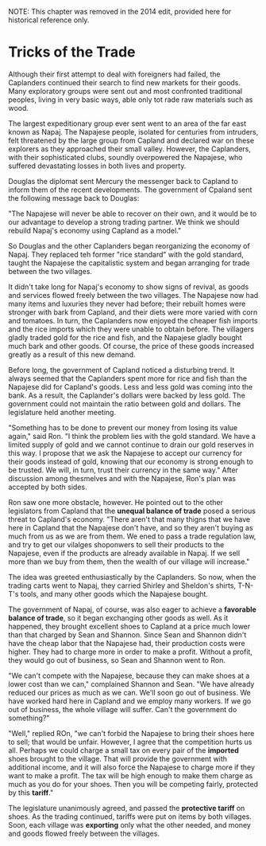 NOTE: This chapter was removed in the 2014 edit, provided here for historical reference only.

# Tricks of the Trade

Although their first attempt to deal with foreigners had failed, the Caplanders continued their search to find new markets for their goods.  Many exploratory groups were sent out and most confronted traditional peoples, living in very basic ways, able only tot rade raw materials such as wood.

The largest expeditionary group ever sent went to an area of the far east known as Napaj.  The Napajese people, isolated for centuries from intruders, felt threatened by the large group from Capland and declared war on these explorers as they approached their small valley.  However, the Caplanders, with their sophisticated clubs, soundly overpowered the Napajese, who suffered devastating losses in both lives and property.

Douglas the diplomat sent Mercury the messenger back to Capland to inform them of the recent developments.  The government of Cpaland sent the following message back to Douglas:

"The Napajese will never be able to recover on their own, and it would be to our advantage to develop a strong trading partner.  We think we should rebuild Napaj's economy using Capland as a model."

So Douglas and the other Caplanders began reorganizing the economy of Napaj.  They replaced teh former "rice standard" with the gold standard, taught the Napajese the capitalistic system and began arranging for trade between the two villages.

It didn't take long for Napaj's economy to show signs of revival, as goods and services flowed freely between the two villages.  The Napajese now had many items and luxuries they never had before; their rebuilt homes were stronger with bark from Capland, and their diets were more varied with corn and tomatoes.  In turn, the Caplanders now enjoyed the cheaper fish imports and the rice imports which they were unable to obtain before.  The villagers gladly traded gold for the rice and fish, and the Napajese gladly bought much bark and other goods.  Of course, the price of these goods increased greatly as a result of this new demand.

Before long, the government of Capland noticed a disturbing trend.  It always seemed that the Caplanders spent more for rice and fish than the Napajese did for Capland's goods.  Less and less gold was coming into the bank.  As a result, the Caplander's dollars were backed by less gold.  The government could not maintain the ratio between gold and dollars.  The legislature held another meeting.

"Something has to be done to prevent our money from losing its value again," said Ron.  "I think the problem lies with the gold standard.  We have a limited supply of gold and we cannot continue to drain our gold reserves in this way.  I propose that we ask the Napajese to accept our currency for their goods instead of gold, knowing that our economy is strong enough to be trusted.  We will, in turn, trust their currency in the same way."  After discussion among thesmelves and with the Napajese, Ron's plan was accepted by both sides.

Ron saw one more obstacle, however.  He pointed out to the other legislators from Capland that the **unequal balance of trade** posed a serious threat to Capland's economy.  "There aren't that many thigns that we have here in Capland that the Napajese don't have, and so they aren't buying as much from us as we are from them.  We ened to pass a trade regulation law, and try to get our vilalges shoponwers to sell their products to the Napajese, even if the products are already available in Napaj.  If we sell more than we buy from them, then the wealth of our village will increase."

The idea was greeted enthusiastically by the Caplanders.  So now, when the trading carts went to Napaj, they carried Shirley and Sheldon's shirts, T-N-T's tools, and many other goods which the Napajese bought.

The government of Napaj, of course, was also eager to achieve a **favorable balance of trade**, so it began exchanging other goods as well.  As it happened, they brought excellent shoes to Capland at a price much lower than that charged by Sean and Shannon.  Since Sean and Shannon didn't have the cheap labor that the Napajese had, their production costs were higher.  They had to charge more in order to make a profit.  Without a profit, they would go out of business, so Sean and Shannon went to Ron.

"We can't compete with the Napajese, because they can make shoes at a lower cost than we can," complained Shannon and Sean.  "We have already reduced our prices as much as we can.  We'll soon go out of business.  We have worked hard here in Capland and we employ many workers.  If we go out of business, the whole village will suffer.  Can't the government do something?"

"Well," replied ROn, "we can't forbid the Napajese to bring their shoes here to sell; that would be unfair.  However, I agree that the competition hurts us all.  Perhaps we could charge a small tax on every pair of the **imported** shoes brought to the village.  That will provide the government with additional income, and it will also force the Napajese to charge more if they want to make a profit.  The tax will be high enough to make them charge as much as you do for your shoes.  Then you will be competing fairly, protected by this **tariff**."

The legislature unanimously agreed, and passed the **protective tariff** on shoes.  As the trading continued, tariffs were put on items by both villages.  Soon, each village was **exporting** only what the other needed, and money and goods flowed freely between the villages.